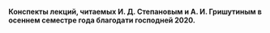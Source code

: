 **Конспекты лекций, читаемых И. Д. Степановым и А. И. Гришутиным в осеннем семестре года благодати господней 2020.**
